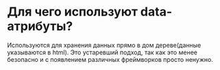 # Для чего используют data-атрибуты?

Используются для хранения данных прямо в дом дереве(данные указываются в html). Это устаревший подход, так как это менее безопасно и с появлением различных фреймворков просто ненужно.